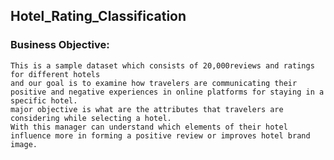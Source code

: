 ## Hotel_Rating_Classification

### Business Objective:
	This is a sample dataset which consists of 20,000reviews and ratings for different hotels
	and our goal is to examine how travelers are communicating their positive and negative experiences in online platforms for staying in a specific hotel.
	major objective is what are the attributes that travelers are considering while selecting a hotel.
	With this manager can understand which elements of their hotel influence more in forming a positive review or improves hotel brand image.
